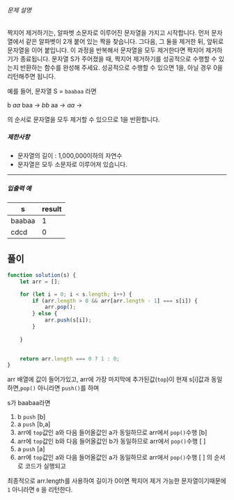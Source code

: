 
###### 문제 설명

짝지어 제거하기는, 알파벳 소문자로 이루어진 문자열을 가지고 시작합니다. 먼저 문자열에서 같은 알파벳이 2개 붙어 있는 짝을 찾습니다. 그다음, 그 둘을 제거한 뒤, 앞뒤로 문자열을 이어 붙입니다. 이 과정을 반복해서 문자열을 모두 제거한다면 짝지어 제거하기가 종료됩니다. 문자열 S가 주어졌을 때, 짝지어 제거하기를 성공적으로 수행할 수 있는지 반환하는 함수를 완성해 주세요. 성공적으로 수행할 수 있으면 1을, 아닐 경우 0을 리턴해주면 됩니다.

예를 들어, 문자열 S = `baabaa` 라면

b _aa_ baa → _bb_ aa → _aa_ →

의 순서로 문자열을 모두 제거할 수 있으므로 1을 반환합니다.

##### 제한사항

- 문자열의 길이 : 1,000,000이하의 자연수
- 문자열은 모두 소문자로 이루어져 있습니다.

---

##### 입출력 예

|s|result|
|---|---|
|baabaa|1|
|cdcd|0|

## 풀이

```js
function solution(s) {
    let arr = [];

    for (let i = 0; i < s.length; i++) {
        if (arr.length > 0 && arr[arr.length - 1] === s[i]) {
            arr.pop(); 
        } else {
            arr.push(s[i]); 
        }
        
    }

  
    return arr.length === 0 ? 1 : 0;
}
```
arr 배열에 값이 들어가있고, arr에 가장 마지막에 추가된값(`top`)이 현재 s[i]값과 동일하면,`pop()`
아니라면 `push()`를 하며

 s가 baabaa라면
1. b `push` [b]
2. a `push` [b,a]
3. arr에 `top`값인 a와 다음 들어올값인 a가 동일하므로 arr에서 `pop()`수행 [b]
4. arr에 `top`값인 b와 다음 들어올값인 b가 동일하므로 arr에서 `pop()`수행 [ ]
5. a `push` [a]
6. arr에 `top`값인 a와 다음 들어올값인 a가 동일하므로 arr에서 `pop()`수행 [ ]
  의 순서로 코드가 실행되고

  최종적으로 arr.length를 사용하여 길이가 0이면 짝지어 제거 가능한 문자열이기때문에 `1`
  아니라면 `0` 을 리턴한다.